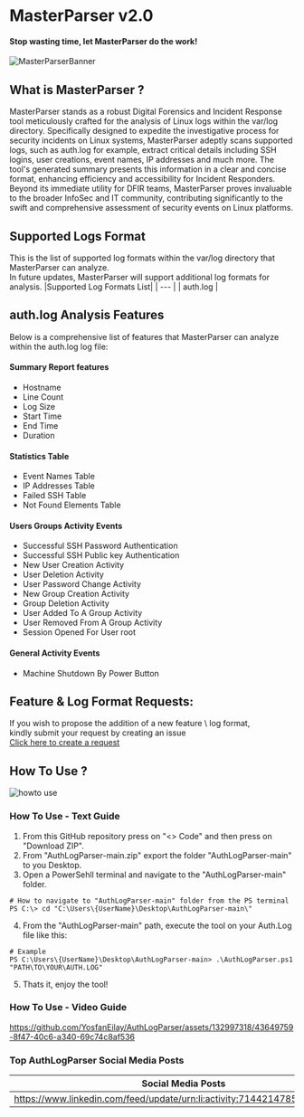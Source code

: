 # MasterParser v2.0
#### Stop wasting time, let MasterParser do the work!
![MasterParserBanner](https://github.com/YosfanEilay/MasterParser/assets/132997318/c6cbcc3f-e966-4329-aec0-c6fe8bc80bb2)

## What is MasterParser ?
MasterParser stands as a robust Digital Forensics and Incident Response tool meticulously crafted for the analysis of Linux logs within the var/log directory.
Specifically designed to expedite the investigative process for security incidents on Linux systems, MasterParser adeptly scans supported logs, such as auth.log for example,
extract critical details including SSH logins, user creations, event names, IP addresses and much more. The tool's generated summary presents this information in a clear
and concise format, enhancing efficiency and accessibility for Incident Responders. Beyond its immediate utility for DFIR teams, MasterParser proves invaluable to
the broader InfoSec and IT community, contributing significantly to the swift and comprehensive assessment of security events on Linux platforms.

## Supported Logs Format
This is the list of supported log formats within the var/log directory that MasterParser can analyze. </br>
In future updates, MasterParser will support additional log formats for analysis.
|Supported Log Formats List|
| --- |
| auth.log |

## auth.log Analysis Features
Below is a comprehensive list of features that MasterParser can analyze within the auth.log log file:
#### Summary Report features
- Hostname
- Line Count
- Log Size
- Start Time
- End Time
- Duration
#### Statistics Table
- Event Names Table
- IP Addresses Table
- Failed SSH Table
- Not Found Elements Table
#### Users Groups Activity Events
- Successful SSH Password Authentication
- Successful SSH Public key Authentication
- New User Creation Activity
- User Deletion Activity
- User Password Change Activity
- New Group Creation Activity
- Group Deletion Activity
- User Added To A Group Activity
- User Removed From A Group Activity
- Session Opened For User root
#### General Activity Events
- Machine Shutdown By Power Button

## Feature & Log Format Requests:
If you wish to propose the addition of a new feature \ log format, </br>
kindly submit your request by creating an issue </br>
[Click here to create a request](https://github.com/YosfanEilay/MasterParser/issues/new)

## How To Use ?
![howto use](https://github.com/YosfanEilay/AuthLogParser/assets/132997318/2d663c04-88a3-412b-aa5c-99ad48d45ba1)

### How To Use - Text Guide
1. From this GitHub repository press on "<> Code" and then press on "Download ZIP".
2. From "AuthLogParser-main.zip" export the folder "AuthLogParser-main" to you Desktop.
3. Open a PowerSehll terminal and navigate to the "AuthLogParser-main" folder.
```
# How to navigate to "AuthLogParser-main" folder from the PS terminal
PS C:\> cd "C:\Users\{UserName}\Desktop\AuthLogParser-main\"
```
4. From the "AuthLogParser-main" path, execute the tool on your Auth.Log file like this:
```
# Example
PS C:\Users\{UserName}\Desktop\AuthLogParser-main> .\AuthLogParser.ps1 "PATH\TO\YOUR\AUTH.LOG"
```
5. Thats it, enjoy the tool!

### How To Use - Video Guide
https://github.com/YosfanEilay/AuthLogParser/assets/132997318/43649759-8f47-40c6-a340-69c74c8af536

### Top AuthLogParser Social Media Posts

| Social Media Posts                                                        |
| ------------------------------------------------------------------------- |
| https://www.linkedin.com/feed/update/urn:li:activity:7144214785243492352/ |
